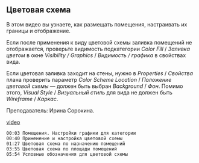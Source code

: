 ## Цветовая схема

В этом видео вы узнаете, как размещать помещения, настраивать их границы и отображение.

Если после применения к виду цветовой схемы заливка помещений не отображается, проверьте видимость подкатегории _Color Fill_ / _Заливка цветом_ в окне _Visibility / Graphics_ / _Видимость / графика_ в свойствах вида.

Если цветовая заливка заходит на стены, нужно в _Properties_ / _Свойства_ плана проверить параметр _Color Scheme Location_ / _Положение цветовой схемы_ — должен быть выбран _Background_ / _Фон_. Помимо этого, _Visual Style_ / _Визуальный стиль_ для вида не должен быть _Wireframe_ / _Каркас_.

Преподаватель: Ирина Сорокина.

[video](https://player.softculture.cc/embed/online/RVT/RVT_42.17.02_L5-4_Theory_Color_Schemes)

``` chapters
00:03 Помещения. Настройки графики для категории
00:40 Применение и настройка цветовой схемы
01:27 Цветовая схема по назначению помещений
03:55 Цветовая схема по площади помещений
05:54 Условные обозначения для цветовой схемы
```
